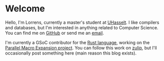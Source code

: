 # Welcome

Hello, I'm Lorrens, currently a master's student at [UHasselt](https://www.uhasselt.be/en).
I like compilers and databases, but I'm interested in anything related to Computer Science. You can find me on [GitHub](https://github.com/LorrensP-2158466) or send me an [email](mailto:lorrens.pantelis+blog@student.uhasselt.be).

I'm currently a GSoC contributor for the [Rust language](https://www.rust-lang.org/), working on the [Parallel Macro Expansion project](https://summerofcode.withgoogle.com/programs/2025/projects/SBW3GMno).
You can follow this work on [zulip](https://rust-lang.zulipchat.com/#narrow/channel/421156-gsoc/topic/Project.3A.20Parallel.20Macro.20Expansion/with/520828188), but I'll occasionally post something here (main reason this blog exists). 


